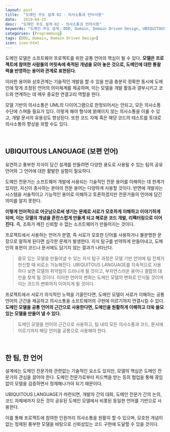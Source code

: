 ```yaml
---
layout: post
title:  "도메인 주도 설계 02 - 의사소통과 언어사용"
date:   2019-04-25
desc:  "도메인 주도 설계 02 - 의사소통과 언어사용"
keywords: "도메인 주도 설계, DDD, Domain, Domain Driven Design, UBIQUITOUS LANGUAGE"
categories: [Programming]
tags: [DDD, Domain, Domain Driven Design]
icon: icon-html
---
```


도메인 모델은 소프트웨어 프로젝트를 위한 공통 언어의 핵심이 될 수 있다. **모델은 프로젝트에 참여한 사람들의 머릿속에 축적된 개념을 모아 놓은 것으로, 도메인에 대한 통찰력을 반영하는 용어와 관계로 표현된다.**

이러한 용어와 상호관계는 기술적인 개발을 할 수 있을 만큼 충분히 정확한 동시에 도메인에 맞게 조정된 언어의 의미체계를 제공하며, 이는 모델을 개발 활동과 결부시키고 코드와 연계하는 데 매우 중요한 연결고리 역할을 한다.

모델 기반의 의사소통은 UML의 다이어그램으로 한정되어서는 안되고, 모든 의사소통 수단에 스며들 필요가 있다. 이렇게 해야 형식에 얽매이지 않는 의사소통을 이룰 수 있고, 개발 문서의 유용성도 향상된다. 또한 코드 자체 혹은 해당 코드의 테스트를 토대로 의사소통의 향상을 꾀할 수도 있다.

<br>

## UBIQUITOUS LANGUAGE (보편 언어)

유연하고 풍부한 지식이 담긴 설계를 만들려면 다양한 용도로 사용될 수 있는 팀의 공유 언어와 그 언어에 대한 활발한 실험이 필요하다.

도메인 전문가는 소프트웨어 개발에 사용되는 기술적인 전문 용어를 이해하는 데 한계가 있지만, 자신이 종사하는 분야의 전문 용어는 다양하게 사용할 것이다. 반면에 개발자는 시스템을 서술적이고 기능적인 용어로 이해하고 토론하겠지만 전문가들의 언어에 담긴 의미를 알지 못한다.

**이렇게 언어적으로 어긋남으로써 생기는 문제로 서로가 모호하게 이해하고 이야기하게 되며, 이는 모델의 개념을 혼란스럽게 만들게 되고 해로운 코드 개발, 리팩터링으로 이어진다.** 즉, 조화가 깨진 신뢰할 수 없는 소프트웨어가 만들어지는 것이다.

프로젝트에서 사용하는 언어가 분열, 즉 서로가 모호한 단어를 사용하거나 불분명한 문장으로 말하게 된다면 심각한 문제가 발생한다. 지식 탐구를 빈약하게 만들어내고, 도메인의 표현이 코드나 문서에도 담기지 않는 결과가 나타난다.

> 쓸모 있는 모델을 만들어낼 수 있는 지식 탐구 과정은 모델 기반 언어에 팀 전체가 헌신할 때 비로소 가능해진다. UBIQUITOUS LANGUAGE를 지속적으로 사용하다 보면 모델의 취약점이 드러나게 될 것이고, 부자연스러운 용어나 결합의 대안을 찾게 될 것이다. 이러한 언어의 변화는 도메인 모델의 변화로 인식될 것이며 이는 코드의 변화까지 이어지게 될 것이다.

프로젝트에서 서로가 의식적인 노력을 기울인다면, 도메인 모델이 서로가 이해하는 공통 언어의 근간을 제공하고 의사소통을 소프트웨어의 구현에 이르기까지 연결시킬 수 있다. **도메인 모델을 공통 언어의 근간으로 사용한다면, 도메인을 원활하게 이해하고 더욱 쓸모 있는 모델을 만들어 낼 수 있다.**

> 도메인 모델을 언어의 근간으로 사용하고, 팀 내의 모든 의사소통과 코드, 문서에 이르기까지 해당 언어를 공통으로 사용해야 한다.

<br>

## 한 팀, 한 언어

설계에는 도메인 전문가와 관련없는 기술적인 요소도 있지만, 모델의 핵심은 도메인 전문가의 관심을 끌어야 한다. 도메인 전문가로부터 피드백을 받는 등의 협업을 통해 끊임없이 모델을 검증하면서 정제해나가야 되기 때문이다.

UBIQUITOUS LANGUAGE가 마련되면, 개발자 간의 대화, 도메인 전문가 간의 논의, 코드 자체에까지 모든 것이 공유된 도메인 모델에서 비롯된 동일한 언어를 기반으로 사용한다.

이를 통해 프로젝트에 참여한 인원끼리 의사소통을 원활히 할 수 있으며, 모호한 개념이 없는 정제된 풍부한 모델을 바탕으로 신뢰성있는 코드 구현에 도달할 수 있을 것이다.
